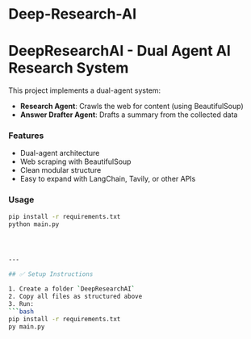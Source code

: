 # Deep-Research-AI
# DeepResearchAI - Dual Agent AI Research System

This project implements a dual-agent system:
- **Research Agent**: Crawls the web for content (using BeautifulSoup)
- **Answer Drafter Agent**: Drafts a summary from the collected data

### Features
- Dual-agent architecture
- Web scraping with BeautifulSoup
- Clean modular structure
- Easy to expand with LangChain, Tavily, or other APIs

### Usage
```bash
pip install -r requirements.txt
python main.py




---

## ✅ Setup Instructions

1. Create a folder `DeepResearchAI`
2. Copy all files as structured above
3. Run:
```bash
pip install -r requirements.txt
py main.py

